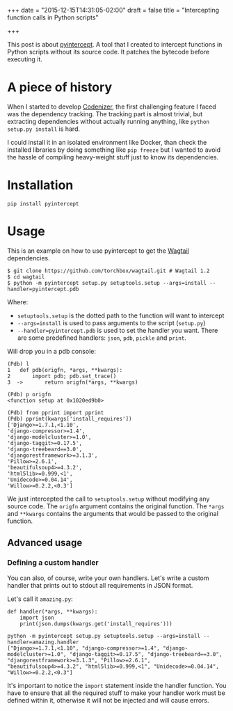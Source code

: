 +++
date = "2015-12-15T14:31:05-02:00"
draft = false
title = "Intercepting function calls in Python scripts"

+++

This post is about [pyintercept](https://github.com/caioariede/pyintercept). A
tool that I created to intercept functions in Python scripts without its source
code. It patches the bytecode before executing it.

# A piece of history

When I started to develop [Codenizer](http://codenizer.co/), the first
challenging feature I faced was the dependency tracking. The tracking part is
almost trivial, but extracting dependencies without actually running
anything, like `python setup.py install` is hard.

I could install it in an isolated environment like Docker, than check the
installed libraries by doing something like `pip freeze` but I wanted to avoid
the hassle of compiling heavy-weight stuff just to know its dependencies.

# Installation

    pip install pyintercept

# Usage

This is an example on how to use pyintercept to get the
[Wagtail](http://github.com/torchbox/wagtail) dependencies.

```
$ git clone https://github.com/torchbox/wagtail.git # Wagtail 1.2
$ cd wagtail
$ python -m pyintercept setup.py setuptools.setup --args=install --handler=pyintercept.pdb
```

Where:

- `setuptools.setup` is the dotted path to the function will want to intercept
- `--args=install` is used to pass arguments to the script (`setup.py`)
- `--handler=pyintercept.pdb` is used to set the handler you want. There are
some predefined handlers: `json`, `pdb`, `pickle` and `print`.

Will drop you in a pdb console:

```
(Pdb) l
1  	def pdb(origfn, *args, **kwargs):
2  	    import pdb; pdb.set_trace()
3  ->       return origfn(*args, **kwargs)
```

```
(Pdb) p origfn
<function setup at 0x1020ed9b0>
```

```
(Pdb) from pprint import pprint
(Pdb) pprint(kwargs['install_requires'])
['Django>=1.7.1,<1.10',
'django-compressor>=1.4',
'django-modelcluster>=1.0',
'django-taggit>=0.17.5',
'django-treebeard==3.0',
'djangorestframework>=3.1.3',
'Pillow>=2.6.1',
'beautifulsoup4>=4.3.2',
'html5lib>=0.999,<1',
'Unidecode>=0.04.14',
'Willow>=0.2.2,<0.3']
```

We just intercepted the call to `setuptools.setup` without modifying any source
code. The `origfn` argument contains the original function. The `*args` and
`**kwargs` contains the arguments that would be passed to the original
function.

## Advanced usage

### Defining a custom handler

You can also, of course, write your own handlers. Let's write a custom handler
that prints out to stdout all requirements in JSON format.

Let's call it `amazing.py`:

```
def handler(*args, **kwargs):
    import json
    print(json.dumps(kwargs.get('install_requires')))
```

```
python -m pyintercept setup.py setuptools.setup --args=install --handler=amazing.handler
["Django>=1.7.1,<1.10", "django-compressor>=1.4", "django-modelcluster>=1.0", "django-taggit>=0.17.5", "django-treebeard==3.0", "djangorestframework>=3.1.3", "Pillow>=2.6.1", "beautifulsoup4>=4.3.2", "html5lib>=0.999,<1", "Unidecode>=0.04.14", "Willow>=0.2.2,<0.3"]
```

It's important to notice the `import` statement inside the handler function.
You have to ensure that all the required stuff to make your handler work must
be defined within it, otherwise it will not be injected and will cause errors.

